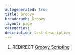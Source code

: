 ```yaml
---
autogenerated: true
title: Groovy
breadcrumb: Groovy
layout: page
categories: 
description: test description
---
```


1.  REDIRECT [Groovy Scripting](Groovy_Scripting)
